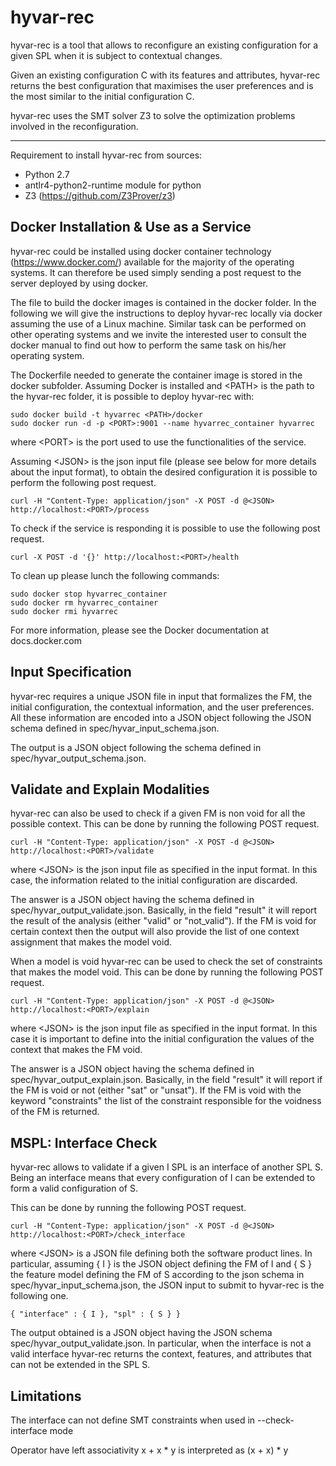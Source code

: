 # hyvar-rec

hyvar-rec is a tool that allows to reconfigure an existing configuration 
for a given SPL when it is subject to contextual changes.

Given an existing configuration C with its features and attributes, hyvar-rec
returns the best configuration that maximises the user preferences and is
the most similar to the initial configuration C.

hyvar-rec uses the SMT solver Z3 to solve the
optimization problems involved in the reconfiguration.

----

Requirement to install hyvar-rec from sources:
 - Python 2.7
 - antlr4-python2-runtime module for python
 - Z3 (https://github.com/Z3Prover/z3)

Docker Installation & Use as a Service
----------------------
hyvar-rec could be installed using docker container technology
(https://www.docker.com/) available for the majority of the operating systems.
It can therefore be used simply sending a post request to the server deployed
by using docker.

The file to build the docker images is contained in the docker folder. In the
following we will give the instructions to deploy hyvar-rec locally via docker
assuming the use of a Linux machine.  Similar task can be performed on other
operating systems and we invite the interested user to consult the docker
manual to find out how to perform the same task on his/her operating system.

The Dockerfile needed to generate the container image is stored in the
docker subfolder. Assuming Docker is installed and \<PATH\> is the path to
the hyvar-rec folder, it is possible to deploy hyvar-rec with:

```
sudo docker build -t hyvarrec <PATH>/docker
sudo docker run -d -p <PORT>:9001 --name hyvarrec_container hyvarrec
```

where \<PORT\> is the port used to use the functionalities of the service.

Assuming \<JSON\> is the json input file (please see below for more details
about the input format), to obtain the desired configuration it is possible
to perform the following post request.

```
curl -H "Content-Type: application/json" -X POST -d @<JSON> http://localhost:<PORT>/process
```

To check if the service is responding it is possible to use the following
post request.
```
curl -X POST -d '{}' http://localhost:<PORT>/health
```

To clean up please lunch the following commands:

```
sudo docker stop hyvarrec_container
sudo docker rm hyvarrec_container
sudo docker rmi hyvarrec
```

For more information, please see the Docker documentation at docs.docker.com

Input Specification
----------------------
hyvar-rec requires a unique JSON file in input that formalizes the FM, the
initial configuration, the contextual information, and the user preferences.
All these information are encoded into a JSON object following the JSON
schema defined in spec/hyvar_input_schema.json.

The output is a JSON object following
the schema defined in spec/hyvar_output_schema.json.

Validate and Explain Modalities
----------------------

hyvar-rec can also be used to check if a given FM is non void for all the possible context.
This can be done by running the following POST request.

```
curl -H "Content-Type: application/json" -X POST -d @<JSON> http://localhost:<PORT>/validate
```

where \<JSON\> is the json input file as specified in the input format.
In this case, the information related to the initial configuration are discarded.

The answer is a JSON object having the schema defined in spec/hyvar_output_validate.json.
Basically, in the field "result" it will report the result of the analysis (either "valid" or "not_valid").
If the FM is void for certain context then the output will also provide the list of one context
assignment that makes the model void.

When a model is void hyvar-rec can be used to check the set of constraints that makes the model void.
This can be done by running the following POST request.

```
curl -H "Content-Type: application/json" -X POST -d @<JSON> http://localhost:<PORT>/explain
```

where \<JSON\> is the json input file as specified in the input format. In this case it is
important to define into the initial configuration the values of the context
that makes the FM void.

The answer is a JSON object having the schema defined in spec/hyvar_output_explain.json.
Basically, in the field "result" it will report if the FM is void or not (either "sat" or "unsat").
If the FM is void with the keyword "constraints" the list of the constraint responsible for the
voidness of the FM is returned.

MSPL: Interface Check
----------------------
hyvar-rec allows to validate if a given I SPL is an interface of another SPL S. Being an interface
means that every configuration of I can be extended to form a valid configuration of S.
  
This can be done by running the following POST request.

```
curl -H "Content-Type: application/json" -X POST -d @<JSON> http://localhost:<PORT>/check_interface
```

where \<JSON\> is a JSON file defining both the software product lines.
In particular, assuming { I } is the JSON object defining the FM of I and { S } the feature model
defining the FM of S according to the json schema in spec/hyvar_input_schema.json, the JSON input
to submit to hyvar-rec is the following one.
 
```
{ "interface" : { I }, "spl" : { S } }
```

The output obtained is a JSON object having the JSON schema spec/hyvar_output_validate.json.
In particular, when the interface is not a valid interface hyvar-rec returns the context, features,
and attributes that can not be extended in the SPL S.

Limitations
------------
The interface can not define SMT constraints when used in --check-interface mode

Operator have left associativity x + x * y is interpreted as (x + x) * y
